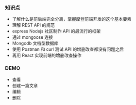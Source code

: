 ### 知识点

* 了解什么是前后端完全分离，掌握摩登前端开发的这个基本要素
* 理解 REST API 的规范
* express Nodejs 社区制作 API 的最流行的框架
* 通过 mongoose 连接
* Mongodb 文档型数据库
* 使用 Postman 和 curl 测试 API 的增删改查都没有问题之后
* 再用 React 实现前端的增删改查操作

### DEMO

* 查看
* 创建一篇文章
* 编辑
* 删除
